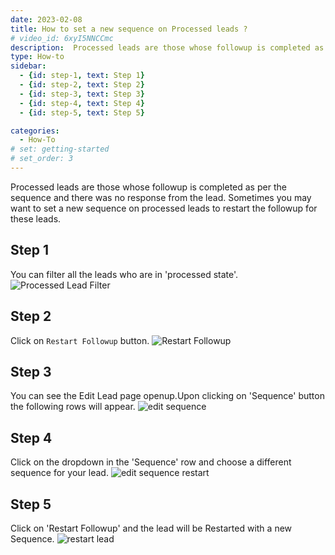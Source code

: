 ```yaml
---
date: 2023-02-08
title: How to set a new sequence on Processed leads ?
# video_id: 6xyI5NNCCmc
description:  Processed leads are those whose followup is completed as per the sequence and there was no response from the lead. Sometimes you may want to set a new sequence on processed leads to restart the followup for these leads.
type: How-to
sidebar:
  - {id: step-1, text: Step 1}
  - {id: step-2, text: Step 2}
  - {id: step-3, text: Step 3}
  - {id: step-4, text: Step 4}
  - {id: step-5, text: Step 5}

categories:
  - How-To
# set: getting-started
# set_order: 3
---
```

Processed leads are those whose followup is completed as per the sequence and there was no response from the lead. Sometimes you may want to set a new sequence on processed leads to restart the followup for these leads.
## Step 1
You can filter all the leads who are in 'processed state'.
![Processed Lead Filter](../../images/processed-lead-filter.PNG)
## Step 2
Click on `Restart Followup` button.
![Restart Followup](../../images/processed-lead-restart.PNG)
## Step 3
You can see the Edit Lead page openup.Upon clicking on 'Sequence' button the following rows will appear.
![edit sequence](../../images/edit-sequence.png)
## Step 4
Click on the dropdown in the 'Sequence' row and choose a different sequence for your lead.
![edit sequence restart](../../images/edit-sequence-restart.png)
## Step 5
Click on 'Restart Followup' and the lead will be Restarted with a new Sequence.
![restart lead](../../images/restart-lead.PNG)